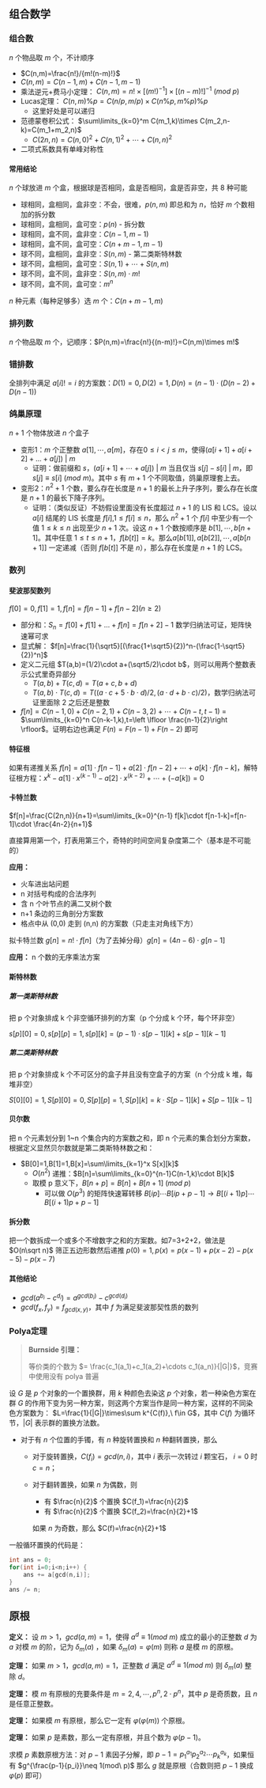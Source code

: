 ## 组合数学

### 组合数

$n$ 个物品取 $m$ 个，不计顺序

+ $C(n,m)=\frac{n!}/{m!(n-m)!}$ 
+ $C(n,m)=C(n-1,m)+C(n-1,m-1)$ 
+ 乘法逆元+费马小定理： $C(n,m)=n!\times[(m!)^{-1}]\times [(n-m)!]^{-1}\ (mod\ p)$
+ Lucas定理： $C(n,m)\%p=C(n/p,m/p)\times C(n\%p,m\%p)\%p$   
  + 这里好处是可以递归
+ 范德蒙卷积公式： $\sum\limits_{k=0}^m C(m_1,k)\times C(m_2,n-k)=C(m_1+m_2,n)$
  + $C(2n,n)=C(n,0)^2+C(n,1)^2+\cdots +C(n,n)^2$
+ 二项式系数具有单峰对称性

#### 常用结论

$n$ 个球放进 $m$ 个盒，根据球是否相同，盒是否相同，盒是否非空，共 $8$ 种可能

+ 球相同，盒相同，盒非空：不会，很难，$p(n,m)$ 即总和为 $n$，恰好 $m$ 个数相加的拆分数
+ 球相同，盒相同，盒可空：$p(n)$ - 拆分数
+ 球相同，盒不同，盒非空：$C(n-1,m-1)$
+ 球相同，盒不同，盒可空：$C(n+m-1,m-1)$
+ 球不同，盒相同，盒非空：$S(n,m)$ - 第二类斯特林数
+ 球不同，盒相同，盒可空：$S(n,1)+\cdots +S(n,m)$
+ 球不同，盒不同，盒非空：$S(n,m)\cdot m!$
+ 球不同，盒不同，盒可空：$m^n$

$n$ 种元素（每种足够多）选 $m$ 个：$C(n+m-1,m)$

### 排列数

$n$ 个物品取 $m$ 个，记顺序：$P(n,m)=\frac{n!}{(n-m)!}=C(n,m)\times m!$

### 错排数

全排列中满足 $a[i]!=i$ 的方案数：$D(1)=0,D(2)=1,D(n)=(n-1)\cdot (D(n-2)+D(n-1))$

### 鸽巢原理

$n+1$ 个物体放进 $n$ 个盒子

+ 变形1：$m$ 个正整数 $a[1],\cdots ,a[m]$，存在$0\le i<j\le m$，使得$(a[i+1]+a[i+2]+...+a[j])\ |\ m$
  + 证明：做前缀和 $s$，$(a[i+1]+\cdots +a[j])\ |\ m$ 当且仅当 $s[j]-s[i]\ |\ m$，即$s[j]\equiv s[i]\ (mod\  m)$。其中 $s$ 有 $m+1$ 个不同取值，鸽巢原理套上去。
+ 变形2：$n^2+1$ 个数，要么存在长度是 $n+1$ 的最长上升子序列，要么存在长度是 $n+1$ 的最长下降子序列。
  + 证明：（类似反证）不妨假设里面没有长度超过 $n+1$ 的 LIS 和 LCS。设以 $a[i]$ 结尾的 LIS 长度是 $f[i]$,$1\le f[i]\le n$，那么 $n^2+1$ 个 $f[i]$ 中至少有一个值 $1\le k\le n$ 出现至少 $n+1$ 次。设这 $n+1$ 个数按顺序是 $b[1],\cdots, b[n+1]$。其中任意 $1\le t\le n+1$，$f[b[t]]=k$。那么$a[b[1]],a[b[2]],\cdots,a[b[n+1]]$ 一定递减（否则 $f[b[t]]$ 不是 $n$），那么存在长度是 $n+1$ 的 LCS。

### 数列

#### 斐波那契数列

$f[0]=0,f[1]=1,f[n]=f[n-1]+f[n-2](n\ge 2)$

+ 部分和：$S_n = f[0]+f[1]+...+f[n] = f[n+2]-1$ 数学归纳法可证，矩阵快速幂可求
+ 显式解： $f[n]=\frac{1}{\sqrt5}[(\frac{1+\sqrt5}{2})^n-(\frac{1-\sqrt5}{2})^n]$
+ 定义二元组 $T(a,b)=(1/2)\cdot a+(\sqrt5/2)\cdot b$，则可以用两个整数表示公式里奇异部分
  + $T(a,b)+T(c,d)=T(a+c,b+d)$
  + $T(a,b)\cdot T(c,d)=T((a\cdot c+5\cdot b\cdot d)/2,(a\cdot d+b\cdot c)/2)$，数学归纳法可证里面除 $2$ 之后还是整数
+ $f[n]=C(n-1,0)+C(n-2,1)+C(n-3,2)+\cdots+C(n-t,t-1)$ $=$ $\sum\limits_{k=0}^n C(n-k-1,k),t=\left \lfloor \frac{n-1}{2}\right \rfloor$。证明右边也满足 $F(n)=F(n-1)+F(n-2)$ 即可

#### 特征根

如果有递推关系 $f[n]=a[1]\cdot f[n-1]+a[2]\cdot f[n-2]+\cdots +a[k]\cdot f[n-k]$，解特征根方程：$x^k-a[1]\cdot x^(k-1)-a[2]\cdot x^(k-2)+\cdots +(-a[k])=0$

#### 卡特兰数

$f[n]=\frac{C(2n,n)}{n+1}=\sum\limits_{k=0}^{n-1} f[k]\cdot f[n-1-k]=f[n-1]\cdot \frac{4n-2}{n+1}$

直接算用第一个，打表用第三个，奇特的时间空间复杂度第二个（基本是不可能的）

**应用：** 

+ 火车进出站问题
+ n 对括号构成的合法序列
+ 含 n 个叶节点的满二叉树个数
+ n+1 条边的三角剖分方案数
+ 格点中从 (0,0) 走到 (n,n) 的方案数（只走主对角线下方）

拟卡特兰数 $g[n]=n!\cdot f[n]$（为了去掉分母）$g[n]=(4n-6)\cdot g[n-1]$

**应用：** n 个数的无序乘法方案

#### 斯特林数

##### 第一类斯特林数

把 p 个对象排成 k 个非空循环排列的方案（p 个分成 k 个环，每个环非空）

$s[p][0]=0,s[p][p]=1,s[p][k]=(p-1)\cdot s[p-1][k]+s[p-1][k-1]$

##### 第二类斯特林数

把 p 个对象排成 k 个不可区分的盒子并且没有空盒子的方案（n 个分成 k 堆，每堆非空） 

$S[0][0]=1,S[p][0]=0,S[p][p]=1,S[p][k]=k\cdot S[p-1][k]+S[p-1][k-1]$

#### 贝尔数

把 n 个元素划分到 1~n 个集合内的方案数之和，即 n 个元素的集合划分方案数，根据定义显然贝尔数就是第二类斯特林数之和：

+ $B[0]=1,B[1]=1,B[x]=\sum\limits_{k=1}^x S[x][k]$
  + $O(n^2)$ 递推：$B[n]=\sum\limits_{k=0}^{n-1}C(n-1,k)\cdot B[k]$
  + 取模 p 意义下，$B[n+p]=B[n]+B[n+1]\ (mod\ p)$
    + 可以做 $O(p^3)$ 的矩阵快速幂转移 $B[ip]\cdots B[ip+p-1]\to B[(i+1)p]\cdots B[(i+1)p+p-1]$

#### 拆分数

把一个数拆成一个或多个不增数字之和的方案数。如7=3+2+2，做法是 $O(n\sqrt n)$ 筛正五边形数然后递推 $p(0)=1,p(x)=p(x-1)+p(x-2)-p(x-5)-p(x-7)$

#### 其他结论

+ $gcd(a^{b_i}-c^{d_i})=a^{gcd(b_i)}-c^{gcd(d_i)}$
+ $gcd(f_x,f_y)=f_{gcd(x,y)}$，其中 $f$ 为满足斐波那契性质的数列

### Polya定理

> **Burnside 引理：** 
>
> 等价类的个数为 $= \frac{c_1(a_1)+c_1(a_2)+\cdots c_1(a_n)}{|G|}$，竞赛中使用没有 polya 普遍

设 $G$ 是 $p$ 个对象的一个置换群，用 $k$ 种颜色去染这 $p$ 个对象，若一种染色方案在群 $G$ 的作用下变为另一种方案，则这两个方案当作是同一种方案，这样的不同染色方案数为： $L=\frac{1}{|G|}\times\sum k^{C(f)},\ f\in G$，其中 $C(f)$ 为循环节，$|G|$ 表示群的置换方法数。

- 对于有 $n$ 个位置的手镯，有 $n$ 种旋转置换和 $n$ 种翻转置换，那么

  - 对于旋转置换，$C(f_i)=gcd(n,i)$，其中 $i$ 表示一次转过 $i$ 颗宝石， $i=0$ 时 $c=n$；

  - 对于翻转置换，如果 $n$ 为偶数，则

    - 有 $\frac{n}{2}$ 个置换 $C(f_1)=\frac{n}{2}$
    - 有 $\frac{n}{2}$ 个置换 $C(f_2)=\frac{n}{2}+1$

    如果 $n$ 为奇数，那么 $C(f)=\frac{n}{2}+1$

一般循环置换的代码是：

```c++
int ans = 0;
for(int i=0;i<n;i++) {
	ans += a[gcd(n,i)];
}
ans /= n;
```



## 原根

**定义：** 设 $m>1$，$gcd(a,m)=1$，使得 $a^d\equiv 1(mod\ m)$ 成立的最小的正整数 $d$ 为 $a$ 对模 $m$ 的阶，记为 $\delta_m(a)$ ，如果 $\delta_m(a)=\varphi(m)$ 则称 $a$ 是模 $m$ 的原根。

**定理：** 如果 $m>1$，$gcd(a,m)=1$，正整数 $d$ 满足 $a^d\equiv 1(mod\ m)$ 则 $\delta_m(a)$ 整除 $d$。

**定理：** 模 $m$ 有原根的充要条件是 $m=2,4,\cdots,p^n,2\cdot p^n$，其中 $p$ 是奇质数，且 $n$ 是任意正整数。

**定理：** 如果模 $m$ 有原根，那么它一定有 $\varphi(\varphi(m))$ 个原根。

**定理：** 如果 $p$ 是素数，那么一定有原根，并且个数为 $\varphi(p-1)$。

求模 $p$ 素数原根方法：对 $p-1$ 素因子分解，即 $p-1=p_1^{a_1}p_2^{a_2}\cdots p_k^{a_k}$，如果恒有 $g^{\frac{p-1}{p_i}}\neq 1(mod\ p)$ 那么 $g$ 就是原根（合数则把 $p-1$ 换成 $\varphi(p)$ 即可）
